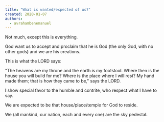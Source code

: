 ```yaml
---
title: "What is wanted/expected of us?"
created: 2020-01-07
authors: 
  - avrahambenemanuel
---
```


Not much, except this is everything.

God want us to accept and proclaim that he is God (the only God, with no other gods) and we are his creations.

This is what the LORD says:

"The heavens are my throne and the earth is my footstool. Where then is the house you will build for me? Where is the place where I will rest? My hand made them; that is how they came to be," says the LORD.

I show special favor to the humble and contrite, who respect what I have to say.

We are expected to be that house/place/temple for God to reside.

We (all mankind, our nation, each and every one) are the sky pedestal.
